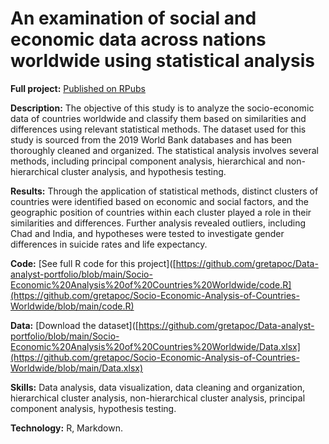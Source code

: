 
# An examination of social and economic data across nations worldwide using statistical analysis

**Full project:** [Published on RPubs](https://rpubs.com/Gretapoc/Socio-Economic-Analysis-of-Countries)

**Description:** The objective of this study is to analyze the socio-economic data of countries worldwide and classify them based on similarities and differences using relevant statistical methods. The dataset used for this study is sourced from the 2019 World Bank databases and has been thoroughly cleaned and organized. The statistical analysis involves several methods, including principal component analysis, hierarchical and non-hierarchical cluster analysis, and hypothesis testing.

**Results:** Through the application of statistical methods, distinct clusters of countries were identified based on economic and social factors, and the geographic position of countries within each cluster played a role in their similarities and differences. Further analysis revealed outliers, including Chad and India, and hypotheses were tested to investigate gender differences in suicide rates and life expectancy.

**Code:** [See full R code for this project]([https://github.com/gretapoc/Data-analyst-portfolio/blob/main/Socio-Economic%20Analysis%20of%20Countries%20Worldwide/code.R](https://github.com/gretapoc/Socio-Economic-Analysis-of-Countries-Worldwide/blob/main/code.R)

**Data:** [Download the dataset]([https://github.com/gretapoc/Data-analyst-portfolio/blob/main/Socio-Economic%20Analysis%20of%20Countries%20Worldwide/Data.xlsx](https://github.com/gretapoc/Socio-Economic-Analysis-of-Countries-Worldwide/blob/main/Data.xlsx)

**Skills:** Data analysis, data visualization, data cleaning and organization, hierarchical cluster analysis, non-hierarchical cluster analysis, principal component analysis, hypothesis testing.

**Technology:** R, Markdown.










